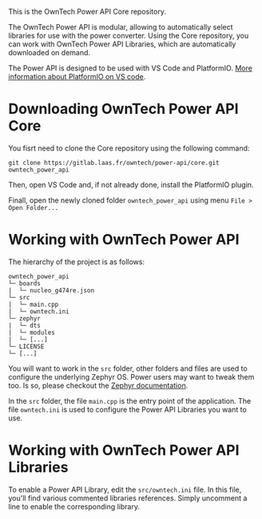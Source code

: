 
This is the OwnTech Power API Core repository.

The OwnTech Power API is modular, allowing to automatically select libraries for use with the power converter.
Using the Core repository, you can work with OwnTech Power API Libraries, which are automatically downloaded on demand.

The Power API is designed to be used with VS Code and PlatformIO.
[More information about PlatformIO on VS code](https://platformio.org/install/ide?install=vscode).


# Downloading OwnTech Power API Core

You fisrt need to clone the Core repository using the following command:

`git clone https://gitlab.laas.fr/owntech/power-api/core.git owntech_power_api`

Then, open VS Code and, if not already done, install the PlatformIO plugin.

Finall, open the newly cloned folder `owntech_power_api` using menu `File > Open Folder...`


# Working with OwnTech Power API

The hierarchy of the project is as follows:

```
owntech_power_api
└─ boards
|  └─ nucleo_g474re.json
└─ src
|  └─ main.cpp
|  └─ owntech.ini
└─ zephyr
|  └─ dts
|  └─ modules
|  └─ [...]
└─ LICENSE
└─ [...]
```

You will want to work in the `src` folder, other folders and files are used to configure the underlying Zephyr OS.
Power users may want to tweak them too. Is so, please checkout the [Zephyr documentation](https://docs.zephyrproject.org/latest/).

In the `src` folder, the file `main.cpp` is the entry point of the application.
The file `owntech.ini` is used to configure the Power API Libraries you want to use.


# Working with OwnTech Power API Libraries

To enable a Power API Library, edit the `src/owntech.ini` file.
In this file, you'll find various commented libraries references.
Simply uncomment a line to enable the corresponding library.
